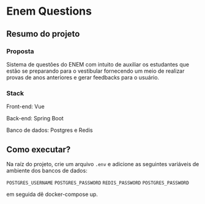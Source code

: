# Enem Questions

## Resumo do projeto

### Proposta

Sistema de questões do ENEM com intuito de auxiliar os estudantes que estão se preparando para o vestibular fornecendo um meio de realizar provas de anos anteriores e gerar feedbacks para o usuário.

### Stack

Front-end: Vue

Back-end: Spring Boot

Banco de dados: Postgres e Redis

## Como executar?

Na raíz do projeto, crie um arquivo `.env` e adicione as seguintes variáveis de ambiente dos bancos de dados:

`POSTGRES_USERNAME`
`POSTGRES_PASSWORD`
`REDIS_PASSWORD`
`POSTGRES_PASSWORD`

em seguida dê docker-compose up.
